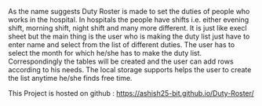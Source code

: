 As the name suggests Duty Roster is made to set the duties of people who works in the hospital.
In hospitals the people have shifts i.e. either evening shift, morning shift, night shift and many more different.
It is just like execl sheet but the main thing is the user who is making the duty list just have to enter name and select from the list of different duties.
The user has to select the month for which he/she has to make the duty list. Correspondingly the tables will be created and the user can add rows according to his needs.
The local storage supports helps the user to create the list anytime he/she finds free time.

This Project is hosted on github : https://ashish25-bit.github.io/Duty-Roster/
